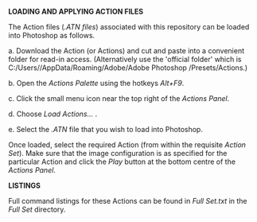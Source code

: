 
__LOADING AND APPLYING ACTION FILES__

The Action files (_.ATN files_) associated with this repository can be loaded into Photoshop as follows.

a. Download the Action (or Actions) and cut and paste into a convenient folder for read-in access.  (Alternatively use the 'official folder' which is C:/Users/<username>/AppData/Roaming/Adobe/Adobe Photoshop <version>/Presets/Actions.)

b. Open the _Actions Palette_ using the hotkeys _Alt+F9_.

c. Click the small menu icon near the top right of the _Actions Panel_.

d. Choose _Load Actions..._ .

e. Select the _.ATN_ file that you wish to load into Photoshop.

Once loaded, select the required Action (from within the requisite _Action Set_).  Make sure that the image configuration is as specified for the particular Action and click the _Play_ button at the bottom centre of the _Actions Panel_. 
  
  
  __LISTINGS__
  
  Full command listings for these Actions can be found in _Full Set.txt_ in the _Full Set_ directory.
